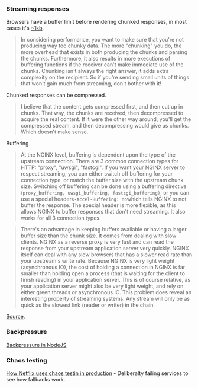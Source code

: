 ### Streaming responses

Browsers have a buffer limit before rendering chunked responses, in most cases it's [~1kb](https://stackoverflow.com/questions/16909227/using-transfer-encoding-chunked-how-much-data-must-be-sent-before-browsers-s/16909228#16909228).

> In considering performance, you want to make sure that you're not producing way too chunky data. The more "chunking" you do, the more overhead that exists in both producing the chunks and parsing the chunks. Furthermore, it also results in more executions of buffering functions if the receiver can't make immediate use of the chunks. Chunking isn't always the right answer, it adds extra complexity on the recipient. So if you're sending small units of things that won't gain much from streaming, don't bother with it!

Chunked responses can be compressed.

> I believe that the content gets compressed first, and then cut up in chunks. That way, the chunks are received, then decompressed to acquire the real content. If it were the other way around, you'll get the compressed stream, and then decompressing would give us chunks. Which doesn't make sense.

Buffering

> At the NGINX level, buffering is dependent upon the type of the upstream connection. There are 3 common connection types for HTTP: "proxy", "uwsgi", "fastcgi". If you want your NGINX server to respect streaming, you can either switch off buffering for your connection type, or match the buffer size with the upstream chunk size. Switching off buffering can be done using a buffering directive \(`proxy_buffering, uwsgi_buffering, fastcgi_buffering)`, or you can use a special header`X-Accel-Buffering: no`which tells NGINX to not buffer the response. The special header is more flexible, as this allows NGINX to buffer responses that don't need streaming. It also works for all 3 connection types.

> There's an advantage in keeping buffers available or having a larger buffer size than the chunk size. It comes from dealing with slow clients. NGINX as a reverse proxy is very fast and can read the response from your upstream application server very quickly. NGINX itself can deal with any slow browsers that has a slower read rate than your upstream's write rate. Because NGINX is very light weight \(asynchronous IO\), the cost of holding a connection in NGINX is far smaller than holding open a process \(that is waiting for the client to finish reading\) in your application server. This is of course relative, as your application server might also be very light weight, and rely on either green threads or asynchronous IO. This problem does reveal an interesting property of streaming systems. Any stream will only be as quick as the slowest link \(reader or writer\) in the chain.

[Source](https://gist.github.com/CMCDragonkai/6bfade6431e9ffb7fe88).

### Backpressure

[Backpressure in NodeJS](http://engineering.voxer.com/2013/09/16/backpressure-in-nodejs/)

### Chaos testing

[How Netflix uses chaos testin in production](https://www.youtube.com/watch?time_continue=1&v=3WRVgC8SiGc) - Deliberalty failing services to see how fallbacks work.
